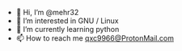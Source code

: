 - 👋 Hi, I’m @mehr32
- 👀 I’m interested in GNU / Linux
- 🌱 I’m currently learning python
- 📫 How to reach me qxc9966@ProtonMail.com

<!---
mehr32/mehr32 is a ✨ special ✨ repository because its `README.md` (this file) appears on your GitHub profile.
You can click the Preview link to take a look at your changes.
--->
